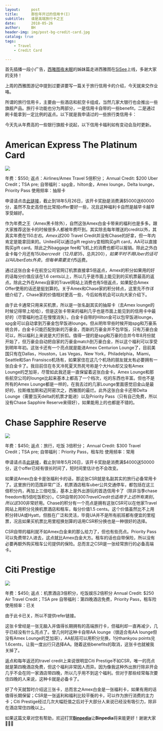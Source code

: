 ```yaml
---
layout:     post
title:      那些年开过的信用卡(I)
subtitle:   谁是高端旅行卡之王
date:       2018-05-26
author:     BH
header-img: img/post-bg-credit-card.jpg
catalog: true
tags:
    - Travel
    - Credit Card
  
---
```


首先插播一段小广告，[西雅图夜未眠](https://binpedia.com/2018/05/20/%E8%A5%BF%E9%9B%85%E5%9B%BE%E5%A4%9C%E6%9C%AA%E7%9C%A0/)的姊妹篇走进西雅图在[SiSee](https://sisee.binpedia.com/2018/05/25/%E8%B5%B0%E8%BF%9B%E8%A5%BF%E9%9B%85%E5%9B%BE/)上线，多谢大家的支持！

上周的西雅图游记中提到过要讲要写一篇关于旅行信用卡的介绍，今天就来交作业咯。

所谓的旅行信用卡，主要由一些酒店和航空卡组成，当然几家大银行也会推出一些旗舰产品。旅行卡功能也分为两部分，一是信用卡自带的一些benefit，二是通过刷卡能拿到一定比例的返点。以下就是我申请过的一些旅行类信用卡：

今天先从年费高的一些银行旗舰卡说起，以下信用卡福利如有变动会及时更新。

American Express The Platinum Card
=====

![](https://ws4.sinaimg.cn/large/006tKfTcly1frpnn0ynvaj30dw08t0v2.jpg)

年费：$550;
返点：Airlines/Amex Travel 5倍积分；
Annual Credit: $200 Uber Credit；TSA pre;
自带福利：spg金，hilton金，Amex lounge，Delta lounge，Priority Pass
使用频率：抽屉卡

申请请点击[此链接](http://refer.amex.us/BINH9wDl?xl=cp15)，截止到18年5月26日，该开卡奖励是消费满$5000送60000分，虽然不及史高但也比常规offer要好一些，况且这种福利卡自然是越早卡越早享受越好。

作为年费之王（Amex黑卡除外），自然这张Amex白金卡带来的福利也是多多。跟大家推荐这张卡的时候很多人都被年费吓到。其实除去每年赠送的credit以外，其真实年费在$150左右。Amex这$200 Travel Credit并没有Chase的好拿，但一年内肯定是能拿回来的。United可以通过gift registry变相购买gift card，AA可以直接购买gift card。除此之外baggage fee和飞机上的消费也都可以报销。除此之外白金卡每个月还有$15 Uber credit（12月是$35，总共$200），如果平时不用Uber的话可以叫UberEats外卖，但每单需要支付$5运费。

通过这张白金卡在航空公司官网订机票直接拿5倍返点，Amex的积分如果用的好的话每分价值应该在1.6 cents以上，所以几乎是市面上能见到的买机票最高的返点。除此之外在Amex自家的Travel网站上消费也有5倍返点，如果配合Amex Offer使用的话还是挺划算的。关于Amex和Chase家的积分转点，这里先不作详细介绍了，Chase家的价值相对更高一些，今后如有机会可以向大家介绍下。

由于此卡通常只用来买机票，所以是一张名副其实的抽屉卡（去Amex lounge的时候记得带上哈哈），但是这张卡带来的福利几乎也是市面上能见到的信用卡中最好的（尽管福利也正在慢慢消失）。白金卡自带的Hilton金可以包早饭进lounge，spg金可以自动拿到万豪金包早饭进lounge。但从明年早些时候开始spg和万豪系统合并，白金卡只能匹配到新的万豪金，而新的万豪金并不包早饭，只有万豪白金可以，所以福利上来说是大打折扣。值得一提的是spg和万豪的合并今年8月份就开始了，但万豪会自动把自家的万豪金match到万豪白金，所以这个福利可以享受到明年年初。这张卡还有一个亮点就是能进Amex Centurion Lounge了，目前美国只有在Dallas，Houston，Las Vegas，New York，Philadelphia，Miami，Seattle和San Fransisco机场有，如果家住在这几个机场的朋友就太有必要拥有一张白金卡了。我目前住在冬天冷死夏天热死号称是个大Hub却又没有Amex Lounge的芝加哥，尽管如此我还是一直保留着这张白金卡。Amex 
Lounge和那些航空公司的lounge比起来基本上都高了一个档次，吃的东西也丰富。但也不是所有的Amex Lounge都是一样的，在我去过的几家Lounge里面感觉旧金山是最好的，拉斯维加斯和迈阿密次之，西雅图的最烂。此外这张白金卡还带Delta Lounge（需要当天delta的机票才能进）以及Priority Pass（只有自己免费，所以没有Chase Sapphire Reserve来得好），如果能用上的也都是不错的。

Chase Sapphire Reserve
=====

![](https://ws1.sinaimg.cn/large/006tKfTcly1frpnn1nh7dj30810510tb.jpg)

年费：$450;
返点：旅行，吃饭 3倍积分；
Annual Credit: $300 Travel Credit；TSA pre;
自带福利：Priority Pass，租车险
使用频率：常用

申请请点击[此链接](https://www.referyourchasecard.com/19/LXAEC4AZU4)，截止到18年5月26日，该开卡奖励是消费满$4000送50000分，这个offer已经有很长时间了，短时间里估计也不会改变。

如果说Amex白金卡是张福利卡的话，那这张CSR就是名副其实的旅行必备常用卡了。这里旅行的范围非常广泛，机票酒店租车uber公共交通停车，都包括在这三倍积分内，再加上三倍吃饭，基本上是外出游玩的首选信用卡了（除非当季chase freedom有5倍吃饭积分）。CSR自带的$300 Travel Credit也适用于上述所有类别，所以这$300非常好用。Chase的积分有一个亮点是拥有这张CSR可以在他家Travel网站上用积分兑换机票酒店和租车，每分价值1.5 cents。这个价值虽然比不上用积分转UA或Hyatt，但胜在广泛和灵活，毕竟UA并不是所有航班都有便宜的里程票，况且如果买机票比用里程换划算的话用CSR积分换也是一种很好的选择。

CSR自带的福利就不如Amex白金来的那么给力了，但也有些亮点。Priority Pass可以免费带2人进去，这点就比Amex白金大方。租车的话也自带保险，所以没有必要再额外购买租车公司提供的保险。总而言之CSR是一张经常旅行的必备高端卡。

Citi Prestige
=====

![](https://ws3.sinaimg.cn/large/006tKfTcly1frpnn07v8kj306d040gll.jpg)

年费：$450;
返点：机票酒店3倍积分，吃饭娱乐2倍积分
Annual Credit: $250 Air Travel Credit；TSA pre
自带福利：第四晚酒店免费，Priority Pass，租车险
使用频率：已关

由于此卡已关，所以不提供refer链接。

这张卡曾经是一张无脑入并值得长期拥有的高端旅行卡，但福利却一直再减少，几乎已经没有什么亮点了。曾几何时这种卡自带AA lounge（很适合有AA lounge但没有Amex Lounge的芝加哥），AA航班可以用积分兑换，1分thankyou points兑1.6cents，让我一度出行只选择AA。随着这些benefits的取消，这张卡也就被我关掉了。

返点和每年返还的travel credit上来说很明显Citi Prestige不如CSR，唯一的亮点就是第四晚酒店免费，但这个福利非常因人而异。因为像我这种外出旅行除非开会几乎不会在同一家酒店带四晚，所以几乎用不到这个福利。但对于那些经常每次要住四晚的人来说，这种卡就是必备卡了。

好了今天就暂时介绍这三张卡，总而言之Amex白金是一张福利卡，如果有用的话值得长期保留；CSR是一张返利和福利比较平衡的卡，可以作为旅行消费的主力卡；Citi Prestige经过几次大幅贬值之后对于大部分人来说已经没有吸引力，除非在酒店常住四晚以上。

如果这篇文章对您有帮助，欢迎打赏[**Binpedia**](http://binpedia.com/03Donation)让**Binpedia**将来能更好！谢谢大家🙏🙏🙏